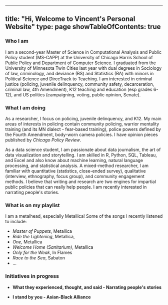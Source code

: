 
---
title: "Hi, Welcome to Vincent's Personal Website"
type: page
showTableOfContents: true
---


### Who I am

I am a second-year Master of Science in Computational Analysis and Public Policy student (MS-CAPP) at the University of Chicago Harris School of Public Policy and Department of Computer Science. I graduated from the University of Minnesota Twin Cities last year with dual degrees in Sociology of law, criminology, and deviance (BS) and Statistics (BA) with minors in Political Science and DirecTrack to Teaching. I am interested in criminal justice (policing, juvenile delinquency, community safety, decarceration, criminal law, 4th Amendment), K12 teaching and education (esp grades 6-12), and US politics (campaigning, voting, public opinion, Senate). 

### What I am doing

As a researcher, I focus on policing, juvenile delinquency, and K12. My main areas of interests in policing contain community policing, warrior mentality training (and its MN dialect - fear-based training), police powers defined by the Fourth Amendment, body-worn camera policies. I have opinion pieces published by *Chicago Policy Review*.  

As a data science student, I am passionate about data journalism, the art of data visualization and storytelling. I am skilled in R, Python, SQL, Tableau, and Excel and also know about machine learning, natural language processing, and statistical analysis. A mixed-method researcher, I am familiar with quantitative (statistics, close-ended survey), qualitative (interview, ethnography, focus group), and community engagement methods. I believe that writing and research are two engines for impartial public policies that can really help people. I am recently interested in narrating people's stories. 


### What is on my playlist

I am a metalhead, especially Metallica! Some of the songs I recently listened to include:

- *Master of Puppets*, Metallica
- *Ride the Lightening*, Metallica,
- *One*, Metallica
- *Welcome Home (Sanitarium)*, Metallica
- *Only for the Weak*, In Flames
- *Race to the Sea*, Sabaton
- ...

### Initiatives in progress

* **What they experienced, thought, and said - Narrating people's stories**

* **I stand by you - Asian-Black Alliance**



